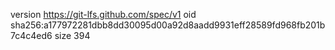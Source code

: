 version https://git-lfs.github.com/spec/v1
oid sha256:a177972281dbb8dd30095d00a92d8aadd9931eff28589fd968fb201b7c4c4ed6
size 394
